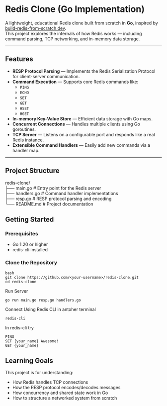 # Redis Clone (Go Implementation)

A lightweight, educational Redis clone built from scratch in **Go**, inspired by [build-redis-from-scratch.dev](https://www.build-redis-from-scratch.dev/).  
This project explores the internals of how Redis works — including command parsing, TCP networking, and in-memory data storage.

---

## Features

- **RESP Protocol Parsing** — Implements the Redis Serialization Protocol for client-server communication.  
- **Command Execution** — Supports core Redis commands like:
  - `PING`
  - `ECHO`
  - `SET`
  - `GET`
  - `HSET`  
  - `HGET`
- **In-memory Key-Value Store** — Efficient data storage with Go maps.  
- **Concurrent Connections** — Handles multiple clients using Go goroutines.  
- **TCP Server** — Listens on a configurable port and responds like a real Redis instance.  
- **Extensible Command Handlers** — Easily add new commands via a handler map.

---

## Project Structure
redis-clone/  
├── main.go # Entry point for the Redis server  
├── handlers.go # Command handler implementations  
├── resp.go # RESP protocol parsing and encoding  
└── README.md # Project documentation

## Getting Started

### **Prerequisites**
- Go 1.20 or higher
- redis-cli installed

### **Clone the Repository**
```
bash
git clone https://github.com/<your-username>/redis-clone.git
cd redis-clone
```

Run Server
```
go run main.go resp.go handlers.go
```

Connect Using Redis CLI in antoher terminal
```
redis-cli
```

In redis-cli try
```
PING
SET {your_name} Awesome!
GET {your_name}
```

## Learning Goals

This project is for understanding:
 - How Redis handles TCP connections
 - How the RESP protocol encodes/decodes messages
 - How concurrency and shared state work in Go
 - How to structure a networked system from scratch